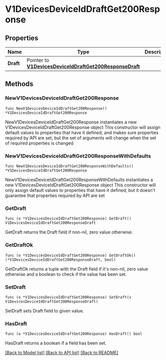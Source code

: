 # V1DevicesDeviceIdDraftGet200Response

## Properties

Name | Type | Description | Notes
------------ | ------------- | ------------- | -------------
**Draft** | Pointer to [**V1DevicesDeviceIdDraftGet200ResponseDraft**](V1DevicesDeviceIdDraftGet200ResponseDraft.md) |  | [optional] 

## Methods

### NewV1DevicesDeviceIdDraftGet200Response

`func NewV1DevicesDeviceIdDraftGet200Response() *V1DevicesDeviceIdDraftGet200Response`

NewV1DevicesDeviceIdDraftGet200Response instantiates a new V1DevicesDeviceIdDraftGet200Response object
This constructor will assign default values to properties that have it defined,
and makes sure properties required by API are set, but the set of arguments
will change when the set of required properties is changed

### NewV1DevicesDeviceIdDraftGet200ResponseWithDefaults

`func NewV1DevicesDeviceIdDraftGet200ResponseWithDefaults() *V1DevicesDeviceIdDraftGet200Response`

NewV1DevicesDeviceIdDraftGet200ResponseWithDefaults instantiates a new V1DevicesDeviceIdDraftGet200Response object
This constructor will only assign default values to properties that have it defined,
but it doesn't guarantee that properties required by API are set

### GetDraft

`func (o *V1DevicesDeviceIdDraftGet200Response) GetDraft() V1DevicesDeviceIdDraftGet200ResponseDraft`

GetDraft returns the Draft field if non-nil, zero value otherwise.

### GetDraftOk

`func (o *V1DevicesDeviceIdDraftGet200Response) GetDraftOk() (*V1DevicesDeviceIdDraftGet200ResponseDraft, bool)`

GetDraftOk returns a tuple with the Draft field if it's non-nil, zero value otherwise
and a boolean to check if the value has been set.

### SetDraft

`func (o *V1DevicesDeviceIdDraftGet200Response) SetDraft(v V1DevicesDeviceIdDraftGet200ResponseDraft)`

SetDraft sets Draft field to given value.

### HasDraft

`func (o *V1DevicesDeviceIdDraftGet200Response) HasDraft() bool`

HasDraft returns a boolean if a field has been set.


[[Back to Model list]](../README.md#documentation-for-models) [[Back to API list]](../README.md#documentation-for-api-endpoints) [[Back to README]](../README.md)


